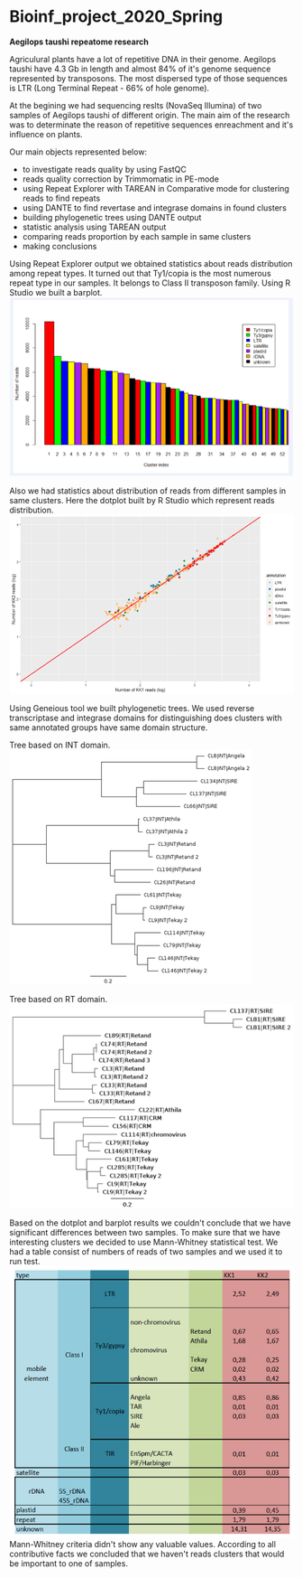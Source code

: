 # Bioinf_project_2020_Spring

**Aegilops taushi repeatome research**

Agriculural plants have a lot of repetitive DNA in their genome.
Aegilops taushi have 4.3 Gb in length and almost 84% of it's genome sequence represented by transposons.
The most dispersed type of those sequences is LTR (Long Terminal Repeat - 66% of hole genome).

At the begining we had sequencing reslts (NovaSeq Illumina) of two samples of Aegilops taushi of different origin.
The main aim of the research was to determinate the reason of repetitive sequences enreachment and it's influence on plants.

Our main objects represented below:
* to investigate reads quality by using FastQC
* reads quality correction by Trimmomatic in PE-mode
* using Repeat Explorer with TAREAN in Comparative mode for clustering reads to find repeats
* using DANTE to find revertase and integrase domains in found clusters
* building phylogenetic trees using DANTE output
* statistic analysis using TAREAN output
* comparing reads proportion by each sample in same clusters
* making conclusions

Using Repeat Explorer output we obtained statistics about reads distribution among repeat types.
It turned out that Ty1/copia is the most numerous repeat type in our samples.
It belongs to Class II transposon family. Using R Studio we built a barplot.
![screenshot of sample](https://github.com/nikkureev/Bioinf_project_2020_Spring/blob/master/Barplot.png?raw=true)

Also we had statistics about distribution of reads from different samples in same clusters.
Here the dotplot built by R Studio which represent reads distribution.
![screenshot of sample](https://github.com/nikkureev/Bioinf_project_2020_Spring/blob/master/Dotplot.png?raw=true)

Using Geneious tool we built phylogenetic trees.
We used reverse transcriptase and integrase domains for distinguishing does clusters with same annotated groups have same domain structure. 

Tree based on INT domain.
![screenshot of sample](https://github.com/nikkureev/Bioinf_project_2020_Spring/blob/master/INT_tree.png?raw=true)

Tree based on RT domain.
![screenshot of sample](https://github.com/nikkureev/Bioinf_project_2020_Spring/blob/master/RT_tree.png?raw=true)

Based on the dotplot and barplot results we couldn't conclude that we have significant differences between two samples.
To make sure that we have interesting clusters we decided to use Mann-Whitney statistical test.
We had a table consist of numbers of reads of two samples and we used it to run test.
![screenshot of sample](https://github.com/nikkureev/Bioinf_project_2020_Spring/blob/master/perc_table.png?raw=true)
Mann-Whitney criteria didn't show any valuable values.
According to all contributive facts we concluded that we haven't reads clusters that would be important to one of samples.
